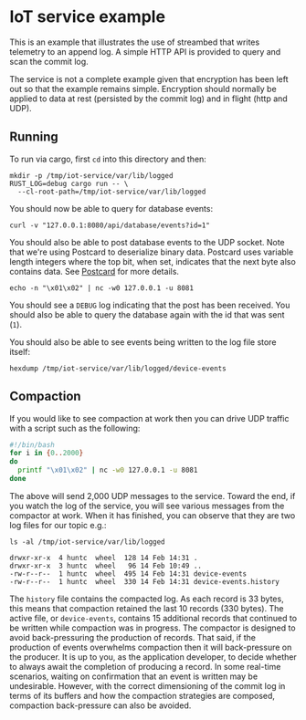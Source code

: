 IoT service example
===

This is an example that illustrates the use of streambed that writes telemetry
to an append log. A simple HTTP API is provided to query and scan the commit log.

The service is not a complete example given that encryption has been left out so
that the example remains simple. Encryption should normally be applied to data
at rest (persisted by the commit log) and in flight (http and UDP).

Running
---

To run via cargo, first `cd` into this directory and then:

```
mkdir -p /tmp/iot-service/var/lib/logged
RUST_LOG=debug cargo run -- \
  --cl-root-path=/tmp/iot-service/var/lib/logged
```

You should now be able to query for database events:

```
curl -v "127.0.0.1:8080/api/database/events?id=1"
```

You should also be able to post database events to the UDP socket. Note that
we're using Postcard to deserialize binary data. Postcard uses variable length
integers where the top bit, when set, indicates that the next byte also contains
data. See [Postcard](https://docs.rs/postcard/latest/postcard/) for more details.

```
echo -n "\x01\x02" | nc -w0 127.0.0.1 -u 8081
```

You should see a `DEBUG` log indicating that the post has been received. You should
also be able to query the database again with the id that was sent (`1`).

You should also be able to see events being written to the log file store itself:

```
hexdump /tmp/iot-service/var/lib/logged/device-events
```

Compaction
----

If you would like to see compaction at work then you can drive UDP traffic with
a script such as the following:

```bash
#!/bin/bash
for i in {0..2000}
do
  printf "\x01\x02" | nc -w0 127.0.0.1 -u 8081
done
```

The above will send 2,000 UDP messages to the service. Toward the end, if you watch
the log of the service, you will see various messages from the compactor at work.
When it has finished, you can observe that they are two log files for our topic e.g.:

```
ls -al /tmp/iot-service/var/lib/logged

drwxr-xr-x  4 huntc  wheel  128 14 Feb 14:31 .
drwxr-xr-x  3 huntc  wheel   96 14 Feb 10:49 ..
-rw-r--r--  1 huntc  wheel  495 14 Feb 14:31 device-events
-rw-r--r--  1 huntc  wheel  330 14 Feb 14:31 device-events.history
```

The `history` file contains the compacted log. As each record is 33 bytes, this means
that compaction retained the last 10 records (330 bytes). The active file, or `device-events`,
contains 15 additional records that continued to be written while compaction was
in progress. The compactor is designed to avoid back-pressuring the production of 
records. That said, if the production of events overwhelms compaction then
it will back-pressure on the producer. It is up to you, as the application developer,
to decide whether to always await the completion of producing a record. In some
real-time scenarios, waiting on confirmation that an event is written may be 
undesirable. However, with the correct dimensioning of the commit log in terms of
its buffers and how the compaction strategies are composed, compaction back-pressure
can also be avoided.